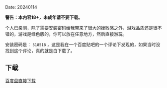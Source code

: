 Date: 20240114


**警告：本内容18+，未成年请不要下载。**

个人已亲测，除了需要安装密码给我带来了很大的挫败感之外，游戏品质还是很不错的，游戏是绿色版的，你可以放在任意地方，然后直接游玩。

安装密码是： `518518` ，这是我在一个百度贴吧的一个评论下发现的，如果当时没找到这个评论，真的就是白下载了。


## 下载
<a class="btn btn-primary" target="_blank"
    href="https://pan.baidu.com/s/1rJ7Fh_TI1uaFhrEH55RLAw?pwd=bz06"><span
        class="glyphicon glyphicon-download-alt" aria-hidden="true"></span>
    百度盘直接下载
</a>